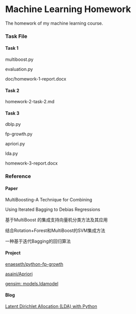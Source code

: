# Machine Learning Homework

The homework of my machine learning course.

### Task File

#### Task 1

multiboost.py

evaluation.py

doc/homework-1-report.docx

#### Task 2

homework-2-task-2.md

#### Task 3

dblp.py

fp-growth.py

apriori.py

lda.py

homework-3-report.docx

### Reference

#### Paper

MultiBoosting-A Technique for Combining

Using Iterated Bagging to Debias Regressions

基于MultiBoost 的集成支持向量机分类方法及其应用

结合Rotation+Forest和MultiBoost的SVM集成方法

一种基于迭代Bagging的回归算法

#### Project

[enaeseth/python-fp-growth](https://github.com/enaeseth/python-fp-growth)

[asaini/Apriori](https://github.com/asaini/Apriori)

[gensim: models.ldamodel](https://radimrehurek.com/gensim/models/ldamodel.html)

#### Blog

[Latent Dirichlet Allocation (LDA) with Python](https://rstudio-pubs-static.s3.amazonaws.com/79360_850b2a69980c4488b1db95987a24867a.html)

